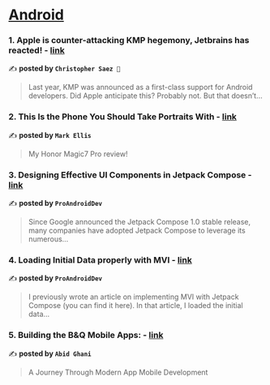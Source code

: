 
<h1><a href=https://medium.com/tag/android/recommended target="_blank" rel="noopener noreferrer">Android</a></h1>
<h3>1. Apple is counter-attacking KMP hegemony, Jetbrains has reacted! - <a href="https://medium.com/@SaezChristopher/apple-is-counter-attacking-kmp-hegemony-jetbrains-has-reacted-1c4a60c2ab3e" target="_blank" rel="noopener noreferrer">link</a></h3>

✍️ **posted by `Christopher Saez 📱`**

<blockquote>Last year, KMP was announced as a first-class support for Android developers. Did Apple anticipate this? Probably not. But that doesn’t…</blockquote>

<h3>2. This Is the Phone You Should Take Portraits With - <a href="https://medium.com/@markellisreviews/this-is-the-phone-you-should-take-portraits-with-50cd7d9af853" target="_blank" rel="noopener noreferrer">link</a></h3>

✍️ **posted by `Mark Ellis`**

<blockquote>My Honor Magic7 Pro review!</blockquote>

<h3>3. Designing Effective UI Components in Jetpack Compose - <a href="https://medium.com/proandroiddev/designing-effective-ui-components-in-jetpack-compose-cb8d18f7f888" target="_blank" rel="noopener noreferrer">link</a></h3>

✍️ **posted by `ProAndroidDev`**

<blockquote>Since Google announced the Jetpack Compose 1.0 stable release, many companies have adopted Jetpack Compose to leverage its numerous…</blockquote>

<h3>4. Loading Initial Data properly with MVI - <a href="https://medium.com/proandroiddev/loading-initial-data-properly-with-mvi-5e54edd8ae56" target="_blank" rel="noopener noreferrer">link</a></h3>

✍️ **posted by `ProAndroidDev`**

<blockquote>I previously wrote an article on implementing MVI with Jetpack Compose (you can find it here). In that article, I loaded the initial data…</blockquote>

<h3>5. Building the B&Q Mobile Apps: - <a href="https://medium.com/@abid.ghani/building-the-b-q-mobile-apps-ce69ab593797" target="_blank" rel="noopener noreferrer">link</a></h3>

✍️ **posted by `Abid Ghani`**

<blockquote>A Journey Through Modern App Mobile Development</blockquote>

